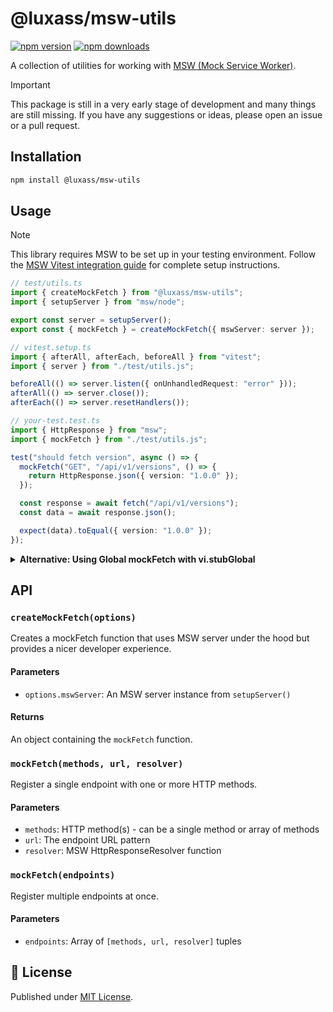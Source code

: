 # @luxass/msw-utils

[![npm version][npm-version-src]][npm-version-href]
[![npm downloads][npm-downloads-src]][npm-downloads-href]

A collection of utilities for working with [MSW (Mock Service Worker)](https://mswjs.io/).

> [!IMPORTANT]
> This package is still in a very early stage of development and many things are still missing. If you have any suggestions or ideas, please open an issue or a pull request.

## Installation

```bash
npm install @luxass/msw-utils
```

## Usage

> [!NOTE]
> This library requires MSW to be set up in your testing environment. Follow the [MSW Vitest integration guide](https://mswjs.io/docs/integrations/vitest) for complete setup instructions.

```ts
// test/utils.ts
import { createMockFetch } from "@luxass/msw-utils";
import { setupServer } from "msw/node";

export const server = setupServer();
export const { mockFetch } = createMockFetch({ mswServer: server });
```

```ts
// vitest.setup.ts
import { afterAll, afterEach, beforeAll } from "vitest";
import { server } from "./test/utils.js";

beforeAll(() => server.listen({ onUnhandledRequest: "error" }));
afterAll(() => server.close());
afterEach(() => server.resetHandlers());
```

```ts
// your-test.test.ts
import { HttpResponse } from "msw";
import { mockFetch } from "./test/utils.js";

test("should fetch version", async () => {
  mockFetch("GET", "/api/v1/versions", () => {
    return HttpResponse.json({ version: "1.0.0" });
  });

  const response = await fetch("/api/v1/versions");
  const data = await response.json();

  expect(data).toEqual({ version: "1.0.0" });
});
```

<details>
<summary><strong>Alternative: Using Global mockFetch with vi.stubGlobal</strong></summary>

If you prefer to avoid importing `mockFetch` in every test file, you can make it globally available:

```ts
// test/utils.ts
import { createMockFetch } from "@luxass/msw-utils";
import { setupServer } from "msw/node";

export const server = setupServer();
export const { mockFetch } = createMockFetch({ mswServer: server });
```

```ts
// vitest.setup.ts
import { afterAll, afterEach, beforeAll, vi } from "vitest";
import { mockFetch, server } from "./test/utils.js";

vi.stubGlobal("mockFetch", mockFetch);

beforeAll(() => server.listen({ onUnhandledRequest: "error" }));
afterAll(() => server.close());
afterEach(() => server.resetHandlers());
```

```ts
// your-test.test.ts
import { HttpResponse } from "msw";

// mockFetch is available globally via vi.stubGlobal
test("should fetch version", async () => {
  mockFetch("GET", "/api/v1/versions", () => {
    return HttpResponse.json({ version: "1.0.0" });
  });

  const response = await fetch("/api/v1/versions");
  const data = await response.json();

  expect(data).toEqual({ version: "1.0.0" });
});
```

</details>

## API

### `createMockFetch(options)`

Creates a mockFetch function that uses MSW server under the hood but provides a nicer developer experience.

#### Parameters

- `options.mswServer`: An MSW server instance from `setupServer()`

#### Returns

An object containing the `mockFetch` function.

### `mockFetch(methods, url, resolver)`

Register a single endpoint with one or more HTTP methods.

#### Parameters

- `methods`: HTTP method(s) - can be a single method or array of methods
- `url`: The endpoint URL pattern
- `resolver`: MSW HttpResponseResolver function

### `mockFetch(endpoints)`

Register multiple endpoints at once.

#### Parameters

- `endpoints`: Array of `[methods, url, resolver]` tuples

## 📄 License

Published under [MIT License](./LICENSE).

<!-- Badges -->

[npm-version-src]: https://img.shields.io/npm/v/@luxass/msw-utils?style=flat&colorA=18181B&colorB=4169E1
[npm-version-href]: https://npmjs.com/package/@luxass/msw-utils
[npm-downloads-src]: https://img.shields.io/npm/dm/@luxass/msw-utils?style=flat&colorA=18181B&colorB=4169E1
[npm-downloads-href]: https://npmjs.com/package/@luxass/msw-utils

